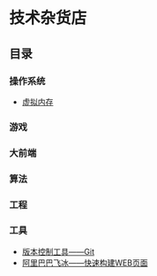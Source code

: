 # 技术杂货店


## 目录

### 操作系统

* [虚拟内存](./articles/virtual-memory.md)

### 游戏
### 大前端

### 算法
### 工程
### 工具

* [版本控制工具——Git](./articles/git-guide.md)
* [阿里巴巴飞冰——快速构建WEB页面](./articles/ice.md)
